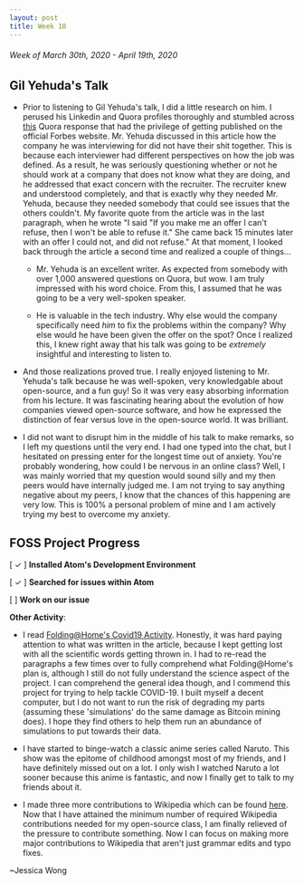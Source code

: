 ```yaml
---
layout: post
title: Week 10
---
```


###### Week of March 30th, 2020 - April 19th, 2020 

## Gil Yehuda's Talk

- Prior to listening to Gil Yehuda's talk, I did a little research on him. I perused his Linkedin and Quora profiles thoroughly and stumbled across [this](https://www.forbes.com/sites/quora/2013/05/02/whats-the-craziest-thing-you-ever-said-at-a-job-interview-and-still-got-the-job/) Quora response that had the privilege of getting published on the official Forbes website. Mr. Yehuda discussed in this article how the company he was interviewing for did not have their shit together. This is because each interviewer had different perspectives on how the job was defined. As a result, he was seriously questioning whether or not he should work at a company that does not know what they are doing, and he addressed that exact concern with the recruiter. The recruiter knew and understood completely, and that is exactly why they needed Mr. Yehuda, because they needed somebody that could see issues that the others couldn't. My favorite quote from the article was in the last paragraph, when he wrote "I said "If you make me an offer I can't refuse, then I won't be able to refuse it." She came back 15 minutes later with an offer I could not, and did not refuse." At that moment, I looked back through the article a second time and realized a couple of things...

    - Mr. Yehuda is an excellent writer. As expected from somebody with over 1,000 answered questions on Quora, but wow. I am truly impressed with his word choice. From this, I assumed that he was going to be a very well-spoken speaker.

    - He is valuable in the tech industry. Why else would the company specifically need *him* to fix the problems within the company? Why else would he have been given the offer on the spot? Once I realized this, I knew right away that his talk was going to be *extremely* insightful and interesting to listen to.

- And those realizations proved true. I really enjoyed listening to Mr. Yehuda's talk because he was well-spoken, very knowledgable about open-source, and a fun guy! So it was very easy absorbing information from his lecture. It was fascinating hearing about the evolution of how companies viewed open-source software, and how he expressed the distinction of fear versus love in the open-source world. It was brilliant.

- I did not want to disrupt him in the middle of his talk to make remarks, so I left my questions until the very end. I had one typed into the chat, but I hesitated on pressing enter for the longest time out of anxiety. You're probably wondering, how could I be nervous in an online class? Well, I was mainly worried that my question would sound silly and my then peers would have internally judged me. I am not trying to say anything negative about my peers, I know that the chances of this happening are very low. This is 100% a personal problem of mine and I am actively trying my best to overcome my anxiety.

## FOSS Project Progress

[ ✓ ] **Installed Atom's Development Environment** 

[ ✓ ] **Searched for issues within Atom**

[ ] **Work on our issue**

**Other Activity**: 
- I read [Folding@Home's Covid19 Activity](https://foldingathome.org/covid19/). Honestly, it was hard paying attention to what was written in the article, because I kept getting lost with all the scientific words getting thrown in. I had to re-read the paragraphs a few times over to fully comprehend what Folding@Home's plan is, although I still do not fully understand the science aspect of the project. I can comprehend the general idea though, and I commend this project for trying to help tackle COVID-19. I built myself a decent computer, but I do not want to run the risk of degrading my parts (assuming these 'simulations' do the same damage as Bitcoin mining does). I hope they find others to help them run an abundance of simulations to put towards their data.

- I have started to binge-watch a classic anime series called Naruto. This show was the epitome of childhood amongst most of my friends, and I have definitely missed out on a lot. I only wish I watched Naruto a lot sooner because this anime is fantastic, and now I finally get to talk to my friends about it.

- I made three more contributions to Wikipedia which can be found [here](https://hunter-college-ossd-spr-2020.github.io/wongjessica-weekly/contributions/). Now that I have attained the minimum number of required Wikipedia contributions needed for my open-source class, I am finally relieved of the pressure to contribute something. Now I can focus on making more major contributions to Wikipedia that aren't just grammar edits and typo fixes.

~Jessica Wong